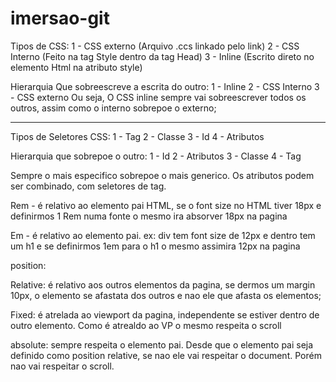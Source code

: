 # imersao-git

Tipos de CSS:
    1 - CSS externo (Arquivo .ccs linkado pelo link)
    2 - CSS Interno (Feito na tag Style dentro da tag Head)
    3 - Inline (Escrito direto no elemento Html na atributo style)

Hierarquia Que sobreescreve a escrita do outro:
    1 - Inline
        2 - CSS Interno
            3 - CSS externo
Ou seja, O CSS inline sempre vai sobreescrever  todos os outros, assim como o interno sobrepoe o externo;

---------------------------------------------------------------------------------------

Tipos de Seletores CSS:
    1 - Tag
    2 - Classe
    3 - Id
    4 - Atributos

Hierarquia que sobrepoe o outro:
    1 - Id
        2 - Atributos
            3 - Classe
                4 - Tag

Sempre o mais especifico sobrepoe o mais generico. Os atributos podem ser combinado, com seletores de tag.         


Rem - é relativo ao elemento pai HTML, se o font size no HTML tiver 18px e definirmos 1 Rem numa fonte o mesmo ira absorver 18px na pagina

Em - é relativo ao elemento pai. ex: div tem font size de 12px e dentro tem um h1 e se definirmos 1em para o h1 o mesmo assimira 12px na pagina

position:

Relative: é relativo aos outros elementos da pagina, se dermos um margin 10px, o elemento se afastata dos outros e nao ele que afasta os elementos;

Fixed: é atrelada ao viewport da pagina, independente se estiver dentro de outro elemento. Como é atrealdo ao VP o mesmo respeita o scroll

absolute: sempre respeita o elemento pai. Desde que o elemento pai seja definido como position relative, se nao ele vai respeitar o document. Porém nao vai respeitar o scroll.


